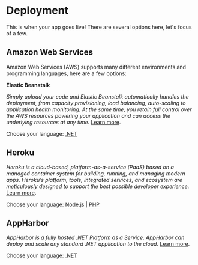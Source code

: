 # Deployment

This is when your app goes live! There are several options here, let's focus of a few.

## Amazon Web Services

Amazon Web Services (AWS) supports many different environments and programming languages, here are a few options:

**Elastic Beanstalk**

_Simply upload your code and Elastic Beanstalk automatically handles the deployment, from capacity provisioning, load balancing, auto-scaling to application health monitoring. At the same time, you retain full control over the AWS resources powering your application and can access the underlying resources at any time._ [Learn more](https://aws.amazon.com/elasticbeanstalk/).

Choose your language: [.NET](deployment/aws/net)

## Heroku

_Heroku is a cloud-based, platform-as-a-service (PaaS) based on a managed container system for building, running, and managing modern apps. Heroku’s platform, tools, integrated services, and ecosystem are meticulously designed to support the best possible developer experience._ [Learn more](https://devcenter.heroku.com/articles/git).

Choose your language:  [Node.js](deployment/heroku/heroku) | [PHP](deployment/heroku/heroku)

## AppHarbor

_AppHarbor is a fully hosted .NET Platform as a Service. AppHarbor can deploy and scale any standard .NET application to the cloud._ [Learn more](https://appharbor.com/).

Choose your language:  [.NET](https://forge.autodesk.com/blog/deploying-forge-aspnet-samples-appharbor)